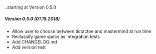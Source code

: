 ..starting at Version 0.5.0
##### Version 0.5.0 (01.15.2018)
  * Allow user to choose between tictactoe and mastermind at run time 
  * Reclassify game specs as integration tests
  * Add CHANGELOG.md
  * Add version test